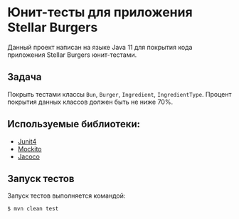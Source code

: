 # Юнит-тесты для приложения Stellar Burgers
Данный проект написан на языке Java 11 для покрытия кода приложения Stellar Burgers юнит-тестами.

## Задача 
Покрыть тестами классы `Bun`, `Burger`, `Ingredient`, `IngredientType`. Процент покрытия данных классов должен быть не ниже 70%.

## Используемые библиотеки:
- [Junit4](https://junit.org/junit4/)
- [Mockito](https://site.mockito.org/)
- [Jacoco](https://www.jacoco.org/jacoco/)

## Запуск тестов
Запуск тестов выполняется командой:
```bash
$ mvn clean test
```
